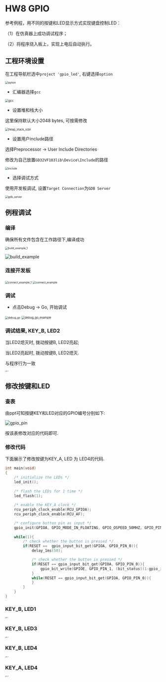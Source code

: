 # HW8 GPIO

参考例程，用不同的按键和LED显示方式实现键盘控制LED：

（1）在仿真器上成功调试程序；

（2）将程序烧入板上，实现上电后自动执行。



## 工程环境设置

在工程导航栏选中`project 'gpio_led'`, 右键选择`option`

<img src="images/option.png" alt="option" style="zoom:60%;" />



- 汇编器选择`gcc`

<img src="images/gcc.png" alt="gcc" style="zoom:67%;" />



- 设置堆和栈大小

这里保持默认大小2048 bytes, 可按需修改

<img src="images/heap_stack_size.png" alt="heap_stack_size" style="zoom:67%;" />



- 设置用户include路径

选择Preprocessor -> User Include Directories

修改为自己放置`GD32VF103lib\Device\Include`的路径

<img src="images/include.png" alt="include" style="zoom:60%;" />



- 选择调试方式

使用开发板调试, 设置`Target Connection`为`GDB Server`

<img src="images/gdb_server.png" alt="gdb_server" style="zoom:60%;" />

## 例程调试

### 编译

确保所有文件包含在工作路径下,编译成功

<img src="images/build_example_1.png" alt="build_example_1" style="zoom:60%;" />

![build_example](images/build_example.png)

### 连接开发板

<img src="images/connect_example_1.png" alt="connect_example_1" style="zoom:60%;" />

<img src="images/connect_example.png" alt="connect_example" style="zoom:60%;" />



### 调试

- 点击Debug -> Go, 开始调试

<img src="images/debug_go.png" alt="debug_go" style="zoom:60%;" />



<img src="images/debug_go_example.png" alt="debug_go_example" style="zoom:67%;" />



### 调试结果, KEY_B, LED2

当LED2熄灭时, 拨动按键B, LED2亮起;

当LED2亮起时, 拨动按键B, LED2熄灭.

与程序行为一致

<img src="images/B_2.jpg" alt="B_2" style="zoom: 25%;" />



## 修改按键和LED

### 查表

由ppt可知按键KEY和LED对应的GPIO编号分别如下:

![gpio_pin](images/gpio_pin.png)

按该表修改对应的代码即可.

### 修改代码

下面展示了修改按键为KEY_A, LED 为 LED4的代码.

``` c
int main(void)
{
    /* initialize the LEDs */
    led_init();
    
    /* flash the LEDs for 1 time */
    led_flash(1);
    
    /* enable the KEY_A clock */
    rcu_periph_clock_enable(RCU_GPIOA);	
    rcu_periph_clock_enable(RCU_AF);

    /* configure button pin as input */
    gpio_init(GPIOA, GPIO_MODE_IN_FLOATING, GPIO_OSPEED_50MHZ, GPIO_PIN_0); // 按键A对应pin为PA0
    
    while(1){
        /* check whether the button is pressed */
        if(RESET ==  gpio_input_bit_get(GPIOA, GPIO_PIN_0)){
            delay_1ms(50);

            /* check whether the button is pressed */
            if(RESET == gpio_input_bit_get(GPIOA, GPIO_PIN_0)){
                gpio_bit_write(GPIOE, GPIO_PIN_1, (bit_status)(1-gpio_input_bit_get(GPIOE, GPIO_PIN_1))); // LED4 对应pin为PE1
            }
            while(RESET == gpio_input_bit_get(GPIOA, GPIO_PIN_0)){
            }
        }
    }
}
```



### KEY_B, LED1

<img src="images/B_1.jpg" alt="B_1" style="zoom:25%;" />



### KEY_B, LED3

<img src="images/B_3.jpg" alt="B_3" style="zoom:25%;" />



### KEY_B, LED4

<img src="images/B_4.jpg" alt="B_4" style="zoom:25%;" />



### KEY_A, LED4

<img src="images/A_4.jpg" alt="A_4" style="zoom:25%;" />

